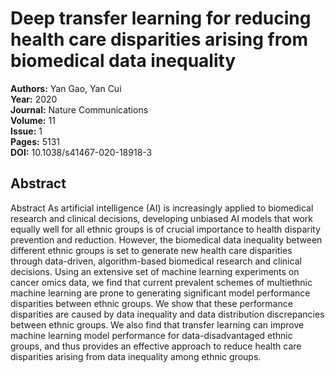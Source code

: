 # Deep transfer learning for reducing health care disparities arising from biomedical data inequality

**Authors:** Yan Gao, Yan Cui  
**Year:** 2020  
**Journal:** Nature Communications  
**Volume:** 11  
**Issue:** 1  
**Pages:** 5131  
**DOI:** 10.1038/s41467-020-18918-3  

## Abstract
Abstract
            As artificial intelligence (AI) is increasingly applied to biomedical research and clinical decisions, developing unbiased AI models that work equally well for all ethnic groups is of crucial importance to health disparity prevention and reduction. However, the biomedical data inequality between different ethnic groups is set to generate new health care disparities through data-driven, algorithm-based biomedical research and clinical decisions. Using an extensive set of machine learning experiments on cancer omics data, we find that current prevalent schemes of multiethnic machine learning are prone to generating significant model performance disparities between ethnic groups. We show that these performance disparities are caused by data inequality and data distribution discrepancies between ethnic groups. We also find that transfer learning can improve machine learning model performance for data-disadvantaged ethnic groups, and thus provides an effective approach to reduce health care disparities arising from data inequality among ethnic groups.

